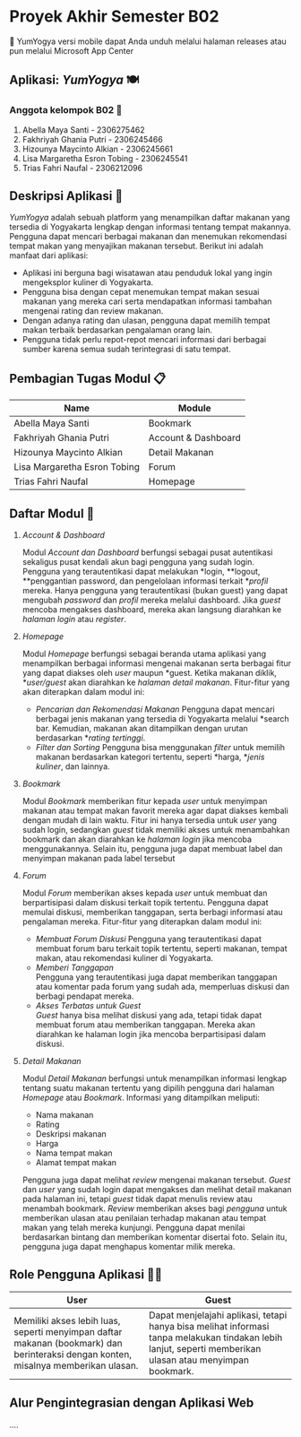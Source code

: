 # Proyek Akhir Semester B02

🔗 YumYogya versi mobile dapat Anda unduh melalui halaman releases atau pun melalui Microsoft App Center 

## Aplikasi: *YumYogya* :plate_with_cutlery:

### Anggota kelompok B02 👤
1. Abella Maya Santi - 2306275462
2. Fakhriyah Ghania Putri - 2306245466
3. Hizounya Maycinto Alkian - 2306245661
4. Lisa Margaretha Esron Tobing - 2306245541
5. Trias Fahri Naufal - 2306212096

## Deskripsi Aplikasi 🍲
*YumYogya* adalah sebuah platform yang menampilkan daftar makanan yang tersedia di Yogyakarta lengkap dengan informasi tentang tempat makannya. Pengguna dapat mencari berbagai makanan dan menemukan rekomendasi tempat makan yang menyajikan makanan tersebut. Berikut ini adalah manfaat dari aplikasi:
- Aplikasi ini berguna bagi wisatawan atau penduduk lokal yang ingin mengeksplor kuliner di Yogyakarta.
- Pengguna bisa dengan cepat menemukan tempat makan sesuai makanan yang mereka cari serta mendapatkan informasi tambahan mengenai rating dan review makanan.
- Dengan adanya rating dan ulasan, pengguna dapat memilih tempat makan terbaik berdasarkan pengalaman orang lain.
- Pengguna tidak perlu repot-repot mencari informasi dari berbagai sumber karena semua sudah terintegrasi di satu tempat.

## Pembagian Tugas Modul 📋

| Name | Module |
|------|--------|
| Abella Maya Santi | Bookmark |
| Fakhriyah Ghania Putri | Account & Dashboard |
| Hizounya Maycinto Alkian | Detail Makanan |
| Lisa Margaretha Esron Tobing | Forum |
| Trias Fahri Naufal | Homepage |

## Daftar Modul 📂
1. *Account & Dashboard*

   Modul *Account dan Dashboard* berfungsi sebagai pusat autentikasi sekaligus pusat kendali akun bagi pengguna yang sudah login. Pengguna yang terautentikasi dapat melakukan *login, **logout, **penggantian password, dan pengelolaan informasi terkait **profil* mereka. Hanya pengguna yang terautentikasi (bukan guest) yang dapat mengubah *password* dan *profil* mereka melalui dashboard. Jika *guest* mencoba mengakses dashboard, mereka akan langsung diarahkan ke *halaman login* atau *register*.

2. *Homepage*

   Modul *Homepage* berfungsi sebagai beranda utama aplikasi yang menampilkan berbagai informasi mengenai makanan serta berbagai fitur yang dapat diakses oleh *user* maupun *guest. Ketika makanan diklik, **user/guest* akan diarahkan ke *halaman detail makanan*.
   Fitur-fitur yang akan diterapkan dalam modul ini:
     - *Pencarian dan Rekomendasi Makanan*
       Pengguna dapat mencari berbagai jenis makanan yang tersedia di Yogyakarta melalui *search bar. Kemudian, makanan akan ditampilkan dengan urutan berdasarkan **rating tertinggi*.
     - *Filter dan Sorting*
       Pengguna bisa menggunakan *filter* untuk memilih makanan berdasarkan kategori tertentu, seperti *harga, **jenis kuliner*, dan lainnya.
     
3. *Bookmark*

   Modul *Bookmark* memberikan fitur kepada *user* untuk menyimpan makanan atau tempat makan favorit mereka agar dapat diakses kembali dengan mudah di lain waktu. Fitur ini hanya tersedia untuk *user* yang sudah login, sedangkan *guest* tidak memiliki akses untuk menambahkan bookmark dan akan diarahkan ke *halaman login* jika mencoba menggunakannya. Selain itu, pengguna juga dapat membuat label dan menyimpan makanan pada label tersebut 

4. *Forum*  

   Modul *Forum* memberikan akses kepada *user* untuk membuat dan berpartisipasi dalam diskusi terkait topik tertentu. Pengguna dapat memulai diskusi, memberikan tanggapan, serta berbagi informasi atau pengalaman mereka. Fitur-fitur yang diterapkan dalam modul ini:
     - *Membuat Forum Diskusi* 
       Pengguna yang terautentikasi dapat membuat forum baru terkait topik tertentu, seperti makanan, tempat makan, atau rekomendasi kuliner di Yogyakarta.
     - *Memberi Tanggapan*  
       Pengguna yang terautentikasi juga dapat memberikan tanggapan atau komentar pada forum yang sudah ada, memperluas diskusi dan berbagi pendapat mereka.
     - *Akses Terbatas untuk Guest*  
       *Guest* hanya bisa melihat diskusi yang ada, tetapi tidak dapat membuat forum atau memberikan tanggapan. Mereka akan diarahkan ke halaman login jika mencoba berpartisipasi dalam diskusi.
       
5. *Detail Makanan*

   Modul *Detail Makanan* berfungsi untuk menampilkan informasi lengkap tentang suatu makanan tertentu yang dipilih pengguna dari halaman *Homepage* atau *Bookmark*.
   Informasi yang ditampilkan meliputi:
      - Nama makanan
      - Rating
      - Deskripsi makanan
      - Harga
      - Nama tempat makan
      - Alamat tempat makan

   Pengguna juga dapat melihat *review* mengenai makanan tersebut. *Guest* dan *user* yang sudah login dapat mengakses dan melihat detail makanan pada halaman ini, tetapi *guest* tidak dapat menulis review atau menambah bookmark. *Review* memberikan akses bagi *pengguna* untuk memberikan ulasan atau penilaian terhadap makanan atau tempat makan yang telah mereka kunjungi. Pengguna dapat menilai berdasarkan bintang dan memberikan komentar disertai foto. Selain itu, pengguna juga dapat menghapus komentar milik mereka.

## Role Pengguna Aplikasi 🧑‍💻

| User | Guest |
|------|-----------|
| Memiliki akses lebih luas, seperti menyimpan daftar makanan (bookmark) dan berinteraksi dengan konten, misalnya memberikan ulasan. | Dapat menjelajahi aplikasi, tetapi hanya bisa melihat informasi tanpa melakukan tindakan lebih lanjut, seperti memberikan ulasan atau menyimpan bookmark. |

## Alur Pengintegrasian dengan Aplikasi Web
....